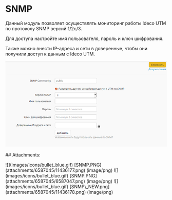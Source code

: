 # SNMP

Данный модуль позволяет осуществлять мониторинг работы Ideco UTM по протоколу SNMP версий 1/2c/3.

Для доступа настройте имя пользователя, пароль и ключ шифрования.

Также можно внести IP-адреса и сети в доверенные, чтобы они получили доступ к данным с Ideco UTM.

![](../.gitbook/assets/11436178.png)

 \#\# Attachments:

 !\[\]\(images/icons/bullet\_blue.gif\) \[SNMP.PNG\]\(attachments/6587045/11436177.png\) \(image/png\) !\[\]\(images/icons/bullet\_blue.gif\) \[SNMP.PNG\]\(attachments/6587045/6587047.png\) \(image/png\) !\[\]\(images/icons/bullet\_blue.gif\) \[SNMP\\_NEW.png\]\(attachments/6587045/11436178.png\) \(image/png\)

